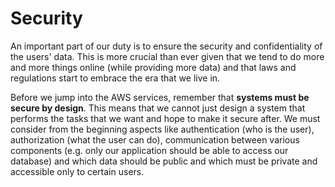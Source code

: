 # Security

An important part of our duty is to ensure the security and confidentiality of the users' data. This is more crucial than ever given that we tend to do more and more things online (while providing more data) and that laws and regulations start to embrace the era that we live in.

Before we jump into the AWS services, remember that **systems must be secure by design**. This means that we cannot just design a system that performs the tasks that we want and hope to make it secure after. We must consider from the beginning aspects like authentication (who is the user), authorization (what the user can do), communication between various components (e.g. only our application should be able to access our database) and which data should be public and which must be private and accessible only to certain users.
